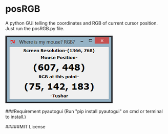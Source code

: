 # posRGB
A python GUI telling the coordinates and RGB of current cursor position. Just run the posRGB.py file.

![posRGB](/posRGB.PNG?raw=true "posRGB")

###Requirement
pyautogui (Run "pip install pyautogui" on cmd or terminal to install.)

#####MIT License

